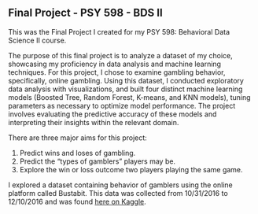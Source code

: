 ## Final Project - PSY 598 - BDS II

This was the Final Project I created for my PSY 598: Behavioral Data Science II course.

The purpose of this final project is to analyze a dataset of my choice, showcasing my proficiency in data analysis and machine learning techniques. For this project, I chose to examine gambling behavior, specifically, online gambling. Using this dataset, I conducted exploratory data analysis with visualizations, and built four distinct machine learning models (Boosted Tree, Random Forest, K-means, and KNN models), tuning parameters as necessary to optimize model performance. The project involves evaluating the predictive accuracy of these models and interpreting their insights within the relevant domain.

There are three major aims for this project:
1) Predict wins and loses of gambling.
2) Predict the “types of gamblers” players may be.
3) Explore the win or loss outcome two players playing the same game.

I explored a dataset containing behavior of gamblers using the online platform called Bustabit. This data was collected
from 10/31/2016 to 12/10/2016 and was found [here on Kaggle](https://www.kaggle.com/datasets/kingabzpro/gamblingbehavior-bustabit/data).
